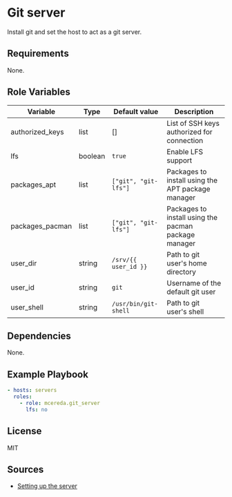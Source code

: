 # Git server

Install git and set the host to act as a git server.

## Requirements

None.

## Role Variables

Variable        | Type    | Default value        | Description
----------------|---------|----------------------|------------
authorized_keys | list    | []                   | List of SSH keys authorized for connection
lfs             | boolean | `true`               | Enable LFS support
packages_apt    | list    | `["git", "git-lfs"]` | Packages to install using the APT package manager
packages_pacman | list    | `["git", "git-lfs"]` | Packages to install using the pacman package manager
user_dir        | string  | `/srv/{{ user_id }}` | Path to git user's home directory
user_id         | string  | `git`                | Username of the default git user
user_shell      | string  | `/usr/bin/git-shell` | Path to git user's shell

## Dependencies

None.

## Example Playbook

```yaml
- hosts: servers
  roles:
    - role: mcereda.git_server
      lfs: no
```

## License

MIT

## Sources

- [Setting up the server]

[setting up the server]: https://git-scm.com/book/en/v2/Git-on-the-Server-Setting-Up-the-Server
